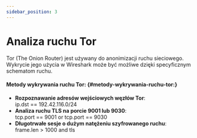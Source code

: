 ```yaml
---
sidebar_position: 3
---
```


# Analiza ruchu Tor

Tor (The Onion Router) jest używany do anonimizacji ruchu sieciowego. Wykrycie jego użycia w Wireshark może być możliwe dzięki specyficznym schematom ruchu.

#### **Metody wykrywania ruchu Tor:** {#metody-wykrywania-ruchu-tor:}

* **Rozpoznawanie adresów wejściowych węzłów Tor**:  
  ip.dst \== 192.42.116.0/24  
* **Analiza ruchu TLS na porcie 9001 lub 9030**:  
  tcp.port \== 9001 or tcp.port \== 9030  
* **Długotrwałe sesje o dużym natężeniu szyfrowanego ruchu**:  
  frame.len \> 1000 and tls